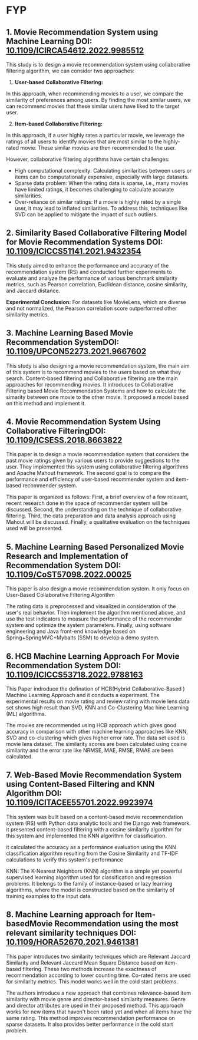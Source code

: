 # FYP

## 1. Movie Recommendation System using Machine Learning **DOI:** [10.1109/ICIRCA54612.2022.9985512](https://webvpn.xmu.edu.cn/https/77726476706e69737468656265737421f4f848d228226f/10.1109/ICIRCA54612.2022.9985512)

This study is to design a movie recommendation system using collaborative filtering algorithm, we can consider two approaches:

1. **User-based Collaborative Filtering:**

In this approach, when recommending movies to a user, we compare the similarity of preferences among users. By finding the most similar users, we can recommend movies that these similar users have liked to the target user.

2. **Item-based Collaborative Filtering:**

In this approach, if a user highly rates a particular movie, we leverage the ratings of all users to identify movies that are most similar to the highly-rated movie. These similar movies are then recommended to the user.

However, collaborative filtering algorithms have certain challenges:

- High computational complexity: Calculating similarities between users or items can be computationally expensive, especially with large datasets.
- Sparse data problem: When the rating data is sparse, i.e., many movies have limited ratings, it becomes challenging to calculate accurate similarities.
- Over-reliance on similar ratings: If a movie is highly rated by a single user, it may lead to inflated similarities. To address this, techniques like SVD can be applied to mitigate the impact of such outliers.

## 2. Similarity Based Collaborative Filtering Model for Movie Recommendation Systems **DOI:** [10.1109/ICICCS51141.2021.9432354](https://webvpn.xmu.edu.cn/https/77726476706e69737468656265737421f4f848d228226f/10.1109/ICICCS51141.2021.9432354)

This study aimed to enhance the performance and accuracy of the recommendation system (RS) and conducted further experiments to evaluate and analyze the performance of various benchmark similarity metrics, such as Pearson correlation, Euclidean distance, cosine similarity, and Jaccard distance.

**Experimental Conclusion:** For datasets like MovieLens, which are diverse and not normalized, the Pearson correlation score outperformed other similarity metrics.

## 3. Machine Learning Based Movie Recommendation System**DOI:** [10.1109/UPCON52273.2021.9667602](https://webvpn.xmu.edu.cn/https/77726476706e69737468656265737421f4f848d228226f/10.1109/UPCON52273.2021.9667602)

This study is also designing a movie recommendation system, the main aim of this system is to recommend movies to the users based on what they search. Content-based filtering and Collaborative filtering are the main approaches for recommending movies.  It introduces to  Collaborative Filtering based Movie Recommendation Systems and how to calculate the simarity between one movie to the other movie. It proposed a model based on this method and implement it. 



## 4. Movie Recommendation System Using Collaborative Filtering**DOI:** [10.1109/ICSESS.2018.8663822](https://webvpn.xmu.edu.cn/https/77726476706e69737468656265737421f4f848d228226f/10.1109/ICSESS.2018.8663822)

This paper is to design a movie recommendation system that considers the past movie ratings given by various users to provide suggestions to the user. They implemented this system using collaborative filtering algorithms and Apache Mahout framework. The second goal is to compare the performance and efficiency of user-based recommender system and item-based recommender system.

This paper is organized as follows: First, a brief overview of a few relevant, recent research done in the space of recommender system will be discussed. Second,  the understanding on the technique of collaborative filtering. Third, the data preparation and data analysis approach using Mahout will be discussed. Finally, a qualitative evaluation on the techniques used will be presented.



## 5. Machine Learning Based Personalized Movie Research and Implementation of Recommendation System **DOI:** [10.1109/CoST57098.2022.00025](https://doi.org/10.1109/CoST57098.2022.00025)

This paper is also design a movie recommendation system.  It only focus on User-Based Collaborative Filtering Algorithm

The rating data is preprocessed and visualized in consideration of the user's real behavior. Then implement the algorithm mentioned above, and use the test indicators to measure the performance of the recommender system and optimize the system parameters. Finally, using software engineering and Java front-end knowledge based on Spring+SpringMVC+Mybaits (SSM) to develop a demo system.



## 6. HCB Machine Learning Approach For Movie Recommendation System **DOI:** [10.1109/ICICCS53718.2022.9788163](https://doi.org/10.1109/ICICCS53718.2022.9788163)

This Paper indroduce the defination of HCB(Hybrid Collaborative-Based ) Machine Learning Approach and it conducts a experiment. The experimental results on movie rating and review rating with movie lens data set shows high result than SVD, KNN and Co-Clustering Mac hine Learning (ML) algorithms.

The movies are recommended using HCB approach which gives good accuracy in comparison with other machine learning approaches like KNN, SVD and co-clustering which gives higher error rate. The data set used is movie lens dataset. The similarity scores are been calculated using cosine similarity and the error rate like NRMSE, MAE, RMSE, RMAE are been calculated. 



## 7. Web-Based Movie Recommendation System using Content-Based Filtering and KNN Algorithm **DOI:** [10.1109/ICITACEE55701.2022.9923974](https://doi.org/10.1109/ICITACEE55701.2022.9923974)

 This system was built based on a content-based movie recommendation system (RS) with Python data analytic tools and the Django web framework. it presented content-based filtering with a cosine similarity algorithm for this system and implemented the KNN algorithm for classification. 

 it calculated the accuracy as a performance evaluation using the KNN classification algorithm resulting from the Cosine Similarity and TF-IDF calculations to verify this system's performance

KNN: The K-Nearest Neighbors (KNN) algorithm is a simple yet powerful supervised learning algorithm used for classification and regression problems. It belongs to the family of instance-based or lazy learning algorithms, where the model is constructed based on the similarity of training examples to the input data.



## 8. Machine Learning approach for Item-basedMovie Recommendation using the most relevant similarity techniques **DOI:** [10.1109/HORA52670.2021.9461381](https://doi.org/10.1109/HORA52670.2021.9461381)

This paper introduces two similarity techniques which are Relevant Jaccard Similarity and Relevant Jaccard Mean Square Distance based on item-based filtering. These two methods increase the exactness of recommendation according to lower counting time. Co-rated items are used for similarity metrics. This model works well in the cold start problems.

The authors introduce a new approach that combines relevance-based item similarity with movie genre and director-based similarity measures. Genre and director attributes are used in their proposed method. This approach works for new items that haven't been rated yet and when all items have the same rating. This method improves recommendation performance on sparse datasets. It also provides better performance in the cold start problem.




